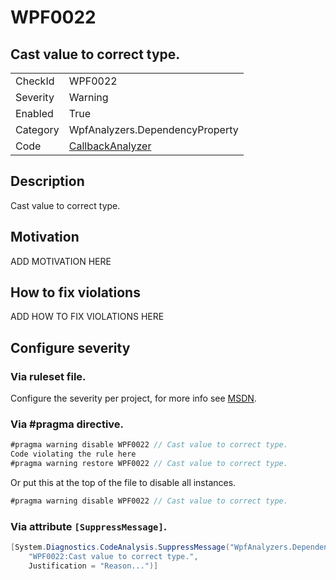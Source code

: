 # WPF0022
## Cast value to correct type.

<!-- start generated table -->
<table>
  <tr>
    <td>CheckId</td>
    <td>WPF0022</td>
  </tr>
  <tr>
    <td>Severity</td>
    <td>Warning</td>
  </tr>
  <tr>
    <td>Enabled</td>
    <td>True</td>
  </tr>
  <tr>
    <td>Category</td>
    <td>WpfAnalyzers.DependencyProperty</td>
  </tr>
  <tr>
    <td>Code</td>
    <td><a href="https://github.com/DotNetAnalyzers/WpfAnalyzers/blob/master/WpfAnalyzers/Analyzers/CallbackAnalyzer.cs">CallbackAnalyzer</a></td>
  </tr>
</table>
<!-- end generated table -->

## Description

Cast value to correct type.

## Motivation

ADD MOTIVATION HERE

## How to fix violations

ADD HOW TO FIX VIOLATIONS HERE

<!-- start generated config severity -->
## Configure severity

### Via ruleset file.

Configure the severity per project, for more info see [MSDN](https://msdn.microsoft.com/en-us/library/dd264949.aspx).

### Via #pragma directive.
```C#
#pragma warning disable WPF0022 // Cast value to correct type.
Code violating the rule here
#pragma warning restore WPF0022 // Cast value to correct type.
```

Or put this at the top of the file to disable all instances.
```C#
#pragma warning disable WPF0022 // Cast value to correct type.
```

### Via attribute `[SuppressMessage]`.

```C#
[System.Diagnostics.CodeAnalysis.SuppressMessage("WpfAnalyzers.DependencyProperty", 
    "WPF0022:Cast value to correct type.", 
    Justification = "Reason...")]
```
<!-- end generated config severity -->